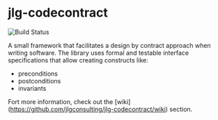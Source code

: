 # jlg-codecontract

![Build Status](http://10.10.1.101:8843/app/rest/builds/buildType:(id:JlgCodecontract)/statusIcon)

A small framework that facilitates a design by contract approach when writing software. The library uses formal and testable interface specifications that allow creating constructs like:
* preconditions
* postconditions
* invariants

Fort more information, check out the [wiki] (https://github.com/jlgconsulting/jlg-codecontract/wiki) section.
